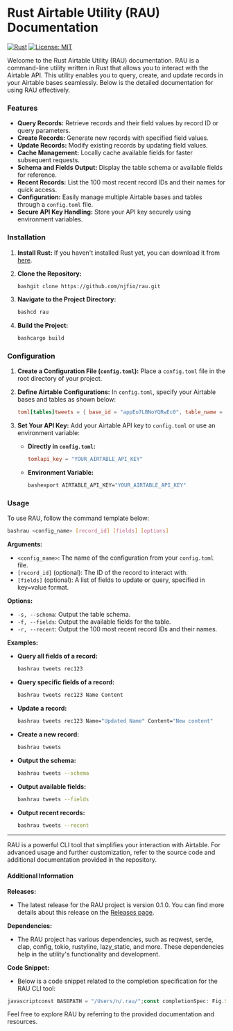 # Rust Airtable Utility (RAU) Documentation

[![Rust](https://img.shields.io/badge/Rust-2021-orange)](https://www.rust-lang.org/) [![License: MIT](https://img.shields.io/badge/License-MIT-yellow.svg)](https://opensource.org/licenses/MIT)

Welcome to the Rust Airtable Utility (RAU) documentation. RAU is a command-line utility written in Rust that allows you to interact with the Airtable API. This utility enables you to query, create, and update records in your Airtable bases seamlessly. Below is the detailed documentation for using RAU effectively.

### Features

* **Query Records:** Retrieve records and their field values by record ID or query parameters.
* **Create Records:** Generate new records with specified field values.
* **Update Records:** Modify existing records by updating field values.
* **Cache Management:** Locally cache available fields for faster subsequent requests.
* **Schema and Fields Output:** Display the table schema or available fields for reference.
* **Recent Records:** List the 100 most recent record IDs and their names for quick access.
* **Configuration:** Easily manage multiple Airtable bases and tables through a `config.toml` file.
* **Secure API Key Handling:** Store your API key securely using environment variables.

### Installation

1. **Install Rust:** If you haven't installed Rust yet, you can download it from [here](https://www.rust-lang.org/tools/install).
2.  **Clone the Repository:**

    ```bash
    bashgit clone https://github.com/njfio/rau.git
    ```
3.  **Navigate to the Project Directory:**

    ```bash
    bashcd rau
    ```
4.  **Build the Project:**

    ```bash
    bashcargo build
    ```

### Configuration

1. **Create a Configuration File (`config.toml`):** Place a `config.toml` file in the root directory of your project.
2.  **Define Airtable Configurations:** In `config.toml`, specify your Airtable bases and tables as shown below:

    ```toml
    toml[tables]tweets = { base_id = "appEo7LBNoYQRwEc0", table_name = "Table1" }pokemons = { base_id = "app2jJgrXCQirseg5", table_name = "Pokemon" }prompts = { base_id = "appzdA0NkqZ7JYMeP", table_name = "Prompt PreSet" }
    ```
3. **Set Your API Key:** Add your Airtable API key to `config.toml` or use an environment variable:
   *   **Directly in `config.toml`:**

       ```toml
       tomlapi_key = "YOUR_AIRTABLE_API_KEY"
       ```
   *   **Environment Variable:**

       ```bash
       bashexport AIRTABLE_API_KEY="YOUR_AIRTABLE_API_KEY"
       ```

### Usage

To use RAU, follow the command template below:

```bash
bashrau <config_name> [record_id] [fields] [options]
```

**Arguments:**

* `<config_name>`: The name of the configuration from your `config.toml` file.
* `[record_id]` (optional): The ID of the record to interact with.
* `[fields]` (optional): A list of fields to update or query, specified in key=value format.

**Options:**

* `-s, --schema`: Output the table schema.
* `-f, --fields`: Output the available fields for the table.
* `-r, --recent`: Output the 100 most recent record IDs and their names.

**Examples:**

*   **Query all fields of a record:**

    ```bash
    bashrau tweets rec123
    ```
*   **Query specific fields of a record:**

    ```bash
    bashrau tweets rec123 Name Content
    ```
*   **Update a record:**

    ```bash
    bashrau tweets rec123 Name="Updated Name" Content="New content"
    ```
*   **Create a new record:**

    ```bash
    bashrau tweets
    ```
*   **Output the schema:**

    ```bash
    bashrau tweets --schema
    ```
*   **Output available fields:**

    ```bash
    bashrau tweets --fields
    ```
*   **Output recent records:**

    ```bash
    bashrau tweets --recent
    ```

***

RAU is a powerful CLI tool that simplifies your interaction with Airtable. For advanced usage and further customization, refer to the source code and additional documentation provided in the repository.

#### Additional Information

**Releases:**

* The latest release for the RAU project is version 0.1.0. You can find more details about this release on the [Releases page](https://github.com/njfio/rau/releases).

**Dependencies:**

* The RAU project has various dependencies, such as reqwest, serde, clap, config, tokio, rustyline, lazy\_static, and more. These dependencies help in the utility's functionality and development.

**Code Snippet:**

* Below is a code snippet related to the completion specification for the RAU CLI tool:

```javascript
javascriptconst BASEPATH = "/Users/n/.rau/";const completionSpec: Fig.Spec = {    name: "rau",    description: "CLI for interacting with Airtable",    args: [        {            name: "config",            description: "The name of the configuration to use",            isOptional: false,            generators: {                script: [`awk`, `-F=`, `/^[a-zA-Z0-9_-]+/`, `${BASEPATH}config.toml`],                postProcess: (out) => {                    return out                        .split("\n")                        .filter((line) => line.trim() && !line.startsWith("api_key"))                        .map((line) => ({                            name: line.split("=")[0].trim(),                            description: "Configuration name",                        }));                },            },        },        {            name: "record_id",            description: "The ID of the record to update or query",            isOptional: true,            generators: {                script: (tokens) => {                    const config = tokens[1];                    if (config) {                        return [`${BASEPATH}rau_fetch_records.sh`, config];                    }                    return [""];                },                postProcess: (out) => {                    return out.split("\n").map((line) => {                        const [id, name] = line.split(",", 2);                        return {                            name: name.replace(/"/g, "").trim(),                            insertValue: id,                            description: id,                        };                    });                },            },        },    ],};
```

Feel free to explore RAU by referring to the provided documentation and resources.
